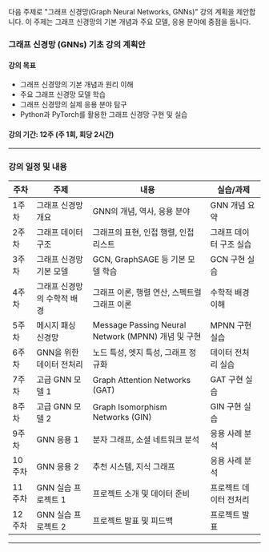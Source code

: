 다음 주제로 "그래프 신경망(Graph Neural Networks, GNNs)" 강의 계획을 제안합니다. 이 주제는 그래프 신경망의 기본 개념과 주요 모델, 응용 분야에 중점을 둡니다.

### 그래프 신경망 (GNNs) 기초 강의 계획안

#### 강의 목표
- 그래프 신경망의 기본 개념과 원리 이해
- 주요 그래프 신경망 모델 학습
- 그래프 신경망의 실제 응용 분야 탐구
- Python과 PyTorch를 활용한 그래프 신경망 구현 및 실습

#### 강의 기간: 12주 (주 1회, 회당 2시간)

---

### 강의 일정 및 내용

| 주차 | 주제 | 내용 | 실습/과제 |
|------|------|------|-----------|
| 1주차 | 그래프 신경망 개요 | GNN의 개념, 역사, 응용 분야 | GNN 개념 요약 |
| 2주차 | 그래프 데이터 구조 | 그래프의 표현, 인접 행렬, 인접 리스트 | 그래프 데이터 구조 실습 |
| 3주차 | 그래프 신경망 기본 모델 | GCN, GraphSAGE 등 기본 모델 학습 | GCN 구현 실습 |
| 4주차 | 그래프 신경망의 수학적 배경 | 그래프 이론, 행렬 연산, 스펙트럴 그래프 이론 | 수학적 배경 이해 |
| 5주차 | 메시지 패싱 신경망 | Message Passing Neural Network (MPNN) 개념 및 구현 | MPNN 구현 실습 |
| 6주차 | GNN을 위한 데이터 전처리 | 노드 특성, 엣지 특성, 그래프 정규화 | 데이터 전처리 실습 |
| 7주차 | 고급 GNN 모델 1 | Graph Attention Networks (GAT) | GAT 구현 실습 |
| 8주차 | 고급 GNN 모델 2 | Graph Isomorphism Networks (GIN) | GIN 구현 실습 |
| 9주차 | GNN 응용 1 | 분자 그래프, 소셜 네트워크 분석 | 응용 사례 분석 |
| 10주차 | GNN 응용 2 | 추천 시스템, 지식 그래프 | 응용 사례 분석 |
| 11주차 | GNN 실습 프로젝트 1 | 프로젝트 소개 및 데이터 준비 | 프로젝트 데이터 전처리 |
| 12주차 | GNN 실습 프로젝트 2 | 프로젝트 발표 및 피드백 | 프로젝트 발표 |

---
